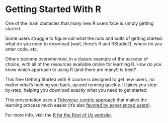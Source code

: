 # Getting Started With R

One of the main obstacles that many new R users face is simply getting started.

Some users struggle to figure out what the nuts and bolts of getting started: what do you need to download (wait, there’s R and RStudio?), where do you enter code, etc.

Others become overwhelmed, in a classic example of the paradox of choice, with all of the resources available online for learning R. How do you know which approach to using R (and there are many!) is best?

This free Getting Started with R course is designed to get new users, no matter what’s holding you back, up and running quickly. It takes you step-by-step, helping you download exactly what you need to get started.

This presentation uses a [Tidyverse-centric approach](http://varianceexplained.org/r/teach-tidyverse/) that makes the learning process much easier (it’s also [favored by experienced users](https://twitter.com/rfortherest/status/1095375761660395520)).

For more info, visit the [R for the Rest of Us website](https://rfortherestofus.com/courses/getting-started/).